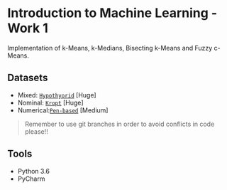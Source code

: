 # Introduction to Machine Learning - Work 1

Implementation of k-Means, k-Medians, Bisecting k-Means and Fuzzy c-Means.

## Datasets

- Mixed: [`Hypothyorid`](datasets/hypothyroid.arff) [Huge]
- Nominal: [`Kropt`](datasets/kropt.arff) [Huge] 
- Numerical:[`Pen-based`](datasets/pen-based.arff) [Medium]

> Remember to use git branches in order to avoid conflicts in code please!!
>

## Tools

- Python 3.6
- PyCharm
